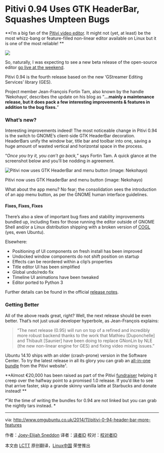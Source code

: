 Pitivi 0.94 Uses GTK HeaderBar, Squashes Umpteen Bugs
================================================================================
**I’m a big fan of the [Pitivi video editor][1]. It might not (yet, at least) be the most whizz-bang or feature-filled non-linear editor available on Linux but it is one of the most reliable! **

![](http://www.omgubuntu.co.uk/wp-content/uploads/2014/11/pitivi-tile.jpg)

So, naturally, I was expecting to see a new beta release of the open-source editor [go live at the weekend][2]. 

Pitivi 0.94 is the fourth release based on the new ‘GStreamer Editing Services’ library (GES).

Project member Jean-François Fortin Tam, also known by the handle ‘Nekohayo‘, describes the update on his blog as ”**…mainly a maintenance release, but it does pack a few interesting improvements & features in addition to the bug fixes.**”

### What’s new? ###

Interesting improvements indeed! The most noticeable change in Pitivi 0.94 is the switch to GNOME’s client-side GTK HeaderBar decoration. HeaderBars unify the window bar, title bar and toolbar into one, saving a huge amount of wasted vertical and horizontal space in the process.

“*Once you try it, you can’t go back,*” says Fortin Tam. A quick glance at the screenshot below and you’ll be nodding in agreement.

![Pitivi now uses GTK HeaderBar and menu button (image: Nekohayo)](http://www.omgubuntu.co.uk/wp-content/uploads/2014/11/pitivi-0.94-headerbar.jpeg)

Pitivi now uses GTK HeaderBar and menu button (image: Nekohayo)

What about the app menu? No fear; the consolidation sees the introduction of an app menu button, as per the GNOME human interface guidelines.

#### Fixes, Fixes, Fixes ####

There’s also a slew of important bug fixes and stability improvements bundled up, including fixes for those running the editor outside of GNOME Shell and/or a Linux distribution shipping with a broken version of [COGL][3] (yes, even Ubuntu).

Elsewhere:

- Positioning of UI components on fresh install has been improved
- Undocked window components do not shift position on startup
- Effects can be reordered within a clip’s properties
- Title editor UI has been simplified
- Global undo/redo fix
- Timeline UI animations have been tweaked
- Editor ported to Python 3

Further details can be found in the official [release notes][4].

### Getting Better ###

All of the above reads great, right? Well, the next release should be even better. That’s not just usual developer hyperbole, as Jean-François  explains:

> “The next release (0.95) will run on top of a refined and incredibly more robust backend thanks to the work that Mathieu [Duponchelle] and Thibault [Saunier] have been doing to replace GNonLin by NLE (the new non-linear engine for GES) and fixing video mixing issues.”

Ubuntu 14.10 ships with an older (crash-prone) version in the Software Center. To try the latest release in all its glory you can grab an [all-in-one bundle][5] from the Pitivi website¹.

**Almost €20,000 has been raised as part of the Pitivi [fundraiser][6] helping it creep over the halfway point to a promised 1.0 release. If you’d like to see that arrive faster, skip a grande skinny vanilla latte at Starbucks and donate instead! **

*¹At the time of writing the bundles for 0.94 are not linked but you can grab the nightly tars instead. *

--------------------------------------------------------------------------------

via: http://www.omgubuntu.co.uk/2014/11/pitivi-0-94-header-bar-more-features

作者：[Joey-Elijah Sneddon][a]
译者：[译者ID](https://github.com/译者ID)
校对：[校对者ID](https://github.com/校对者ID)

本文由 [LCTT](https://github.com/LCTT/TranslateProject) 原创翻译，[Linux中国](http://linux.cn/) 荣誉推出

[a]:https://plus.google.com/117485690627814051450/?rel=author
[1]:http://pitivi.org/
[2]:http://jeff.ecchi.ca/blog/2014/11/02/tricks-or-tracebacks-pitivi-0-94-is-here/
[3]:http://www.cogl3d.org/about.html
[4]:http://wiki.pitivi.org/wiki/0.94
[5]:http://fundraiser.pitivi.org/download-bundles
[6]:http://www.omgubuntu.co.uk/2014/02/pitivi-video-editor-fundraising-campaign